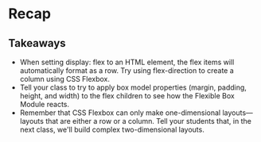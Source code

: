 # Recap
## Takeaways
* When setting display: flex to an HTML element, the flex items will automatically format as a row. Try using flex-direction to create a column using CSS Flexbox.
* Tell your class to try to apply box model properties (margin, padding, height, and width) to the flex children to see how the Flexible Box Module reacts.
* Remember that CSS Flexbox can only make one-dimensional layouts—layouts that are either a row or a column. Tell your students that, in the next class, we'll build complex two-dimensional layouts.
